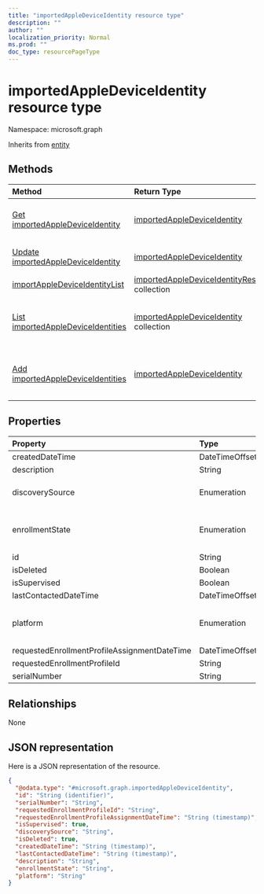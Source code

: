 ```yaml
---
title: "importedAppleDeviceIdentity resource type"
description: ""
author: ""
localization_priority: Normal
ms.prod: ""
doc_type: resourcePageType
---
```


# importedAppleDeviceIdentity resource type


Namespace: microsoft.graph




Inherits from [entity](../resources/entity.md)

## Methods
|Method|Return Type|Description|
|:---|:---|:---|
|[Get importedAppleDeviceIdentity](../api/importedappledeviceidentity-get.md)|[importedAppleDeviceIdentity](../resources/importedappledeviceidentity.md)|Read properties and relationships of the [importedAppleDeviceIdentity](../resources/importedappledeviceidentity.md) object.|
|[Update importedAppleDeviceIdentity](../api/importedappledeviceidentity-update.md)|[importedAppleDeviceIdentity](../resources/importedappledeviceidentity.md)|Update the properties of a [importedAppleDeviceIdentity](../resources/importedappledeviceidentity.md) object.|
|[importAppleDeviceIdentityList](../api/importedappledeviceidentity-importappledeviceidentitylist.md)|[importedAppleDeviceIdentityResult](../resources/importedappledeviceidentityresult.md) collection||
|[List importedAppleDeviceIdentities](../api/deponboardingsetting-list-importedappledeviceidentities.md)|[importedAppleDeviceIdentity](../resources/importedappledeviceidentity.md) collection|Get the importedAppleDeviceIdentities from the importedAppleDeviceIdentities navigation property.|
|[Add importedAppleDeviceIdentities](../api/deponboardingsetting-post-importedappledeviceidentities.md)|[importedAppleDeviceIdentity](../resources/importedappledeviceidentity.md)|Add importedAppleDeviceIdentities by posting to the importedAppleDeviceIdentities collection.|

## Properties
|Property|Type|Description|
|:---|:---|:---|
|createdDateTime|DateTimeOffset||
|description|String||
|discoverySource|Enumeration| Possible values are: `unknown`, `adminImport`, `deviceEnrollmentProgram`.|
|enrollmentState|Enumeration| Possible values are: `unknown`, `enrolled`, `pendingReset`, `failed`, `notContacted`, `blocked`.|
|id|String| Inherited from [entity](../resources/entity.md)|
|isDeleted|Boolean||
|isSupervised|Boolean||
|lastContactedDateTime|DateTimeOffset||
|platform|Enumeration| Possible values are: `unknown`, `ios`, `android`, `windows`, `windowsMobile`, `macOS`.|
|requestedEnrollmentProfileAssignmentDateTime|DateTimeOffset||
|requestedEnrollmentProfileId|String||
|serialNumber|String||

## Relationships
None

## JSON representation
Here is a JSON representation of the resource.
<!-- {
  "blockType": "resource",
  "keyProperty": "id",
  "@odata.type": "microsoft.graph.importedAppleDeviceIdentity",
  "baseType": "microsoft.graph.entity",
  "openType": false
}
-->
``` json
{
  "@odata.type": "#microsoft.graph.importedAppleDeviceIdentity",
  "id": "String (identifier)",
  "serialNumber": "String",
  "requestedEnrollmentProfileId": "String",
  "requestedEnrollmentProfileAssignmentDateTime": "String (timestamp)",
  "isSupervised": true,
  "discoverySource": "String",
  "isDeleted": true,
  "createdDateTime": "String (timestamp)",
  "lastContactedDateTime": "String (timestamp)",
  "description": "String",
  "enrollmentState": "String",
  "platform": "String"
}
```

